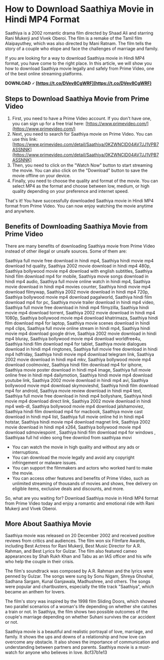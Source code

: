 # How to Download Saathiya Movie in Hindi MP4 Format
 
Saathiya is a 2002 romantic drama film directed by Shaad Ali and starring Rani Mukerji and Vivek Oberoi. The film is a remake of the Tamil film Alaipayuthey, which was also directed by Mani Ratnam. The film tells the story of a couple who elope and face the challenges of marriage and family.
 
If you are looking for a way to download Saathiya movie in Hindi MP4 format, you have come to the right place. In this article, we will show you how to download Saathiya movie legally and safely from Prime Video, one of the best online streaming platforms.
 
**DOWNLOAD 🗸 [https://t.co/DVev8CgWRF](https://t.co/DVev8CgWRF)**


 
## Steps to Download Saathiya Movie from Prime Video
 
1. First, you need to have a Prime Video account. If you don't have one, you can sign up for a free trial here: [https://www.primevideo.com/](https://www.primevideo.com/)
2. Next, you need to search for Saathiya movie on Prime Video. You can use this link: [https://www.primevideo.com/detail/Saathiya/0KZWNCID04AV7JJ1VPB7ASSNNK](https://www.primevideo.com/detail/Saathiya/0KZWNCID04AV7JJ1VPB7ASSNNK)
3. Then, you need to click on the "Watch Now" button to start streaming the movie. You can also click on the "Download" button to save the movie offline on your device.
4. Finally, you need to choose the quality and format of the movie. You can select MP4 as the format and choose between low, medium, or high quality depending on your preference and internet speed.

That's it! You have successfully downloaded Saathiya movie in Hindi MP4 format from Prime Video. You can now enjoy watching the movie anytime and anywhere.
 
## Benefits of Downloading Saathiya Movie from Prime Video
 
There are many benefits of downloading Saathiya movie from Prime Video instead of other illegal or unsafe sources. Some of them are:
 
Saathiya full movie free download in hindi mp4,  Saathiya hindi movie mp4 download hd quality,  Saathiya 2002 movie download in hindi mp4 480p,  Saathiya bollywood movie mp4 download with english subtitles,  Saathiya hindi film download mp4 for mobile,  Saathiya movie songs download in hindi mp4 audio,  Saathiya full movie online watch in hindi mp4,  Saathiya movie download in hindi mp4 movies counter,  Saathiya hindi movie mp4 download filmywap,  Saathiya 2002 movie download in hindi mp4 720p,  Saathiya bollywood movie mp4 download pagalworld,  Saathiya hindi film download mp4 for pc,  Saathiya movie trailer download in hindi mp4 video,  Saathiya full movie free download in hindi mp4 filmyzilla,  Saathiya hindi movie mp4 download torrent,  Saathiya 2002 movie download in hindi mp4 1080p,  Saathiya bollywood movie mp4 download khatrimaza,  Saathiya hindi film download mp4 for laptop,  Saathiya movie scenes download in hindi mp4 clips,  Saathiya full movie online stream in hindi mp4,  Saathiya hindi movie mp4 download google drive,  Saathiya 2002 movie download in hindi mp4 bluray,  Saathiya bollywood movie mp4 download worldfree4u,  Saathiya hindi film download mp4 for tablet,  Saathiya movie dialogues download in hindi mp4 ringtones,  Saathiya full movie free download in hindi mp4 hdfriday,  Saathiya hindi movie mp4 download telegram link,  Saathiya 2002 movie download in hindi mp4 mkv,  Saathiya bollywood movie mp4 download coolmoviez,  Saathiya hindi film download mp4 for iphone,  Saathiya movie poster download in hindi mp4 image,  Saathiya full movie online free in hindi mp4 dailymotion,  Saathiya hindi movie mp4 download youtube link,  Saathiya 2002 movie download in hindi mp4 avi,  Saathiya bollywood movie mp4 download skymovieshd,  Saathiya hindi film download mp4 for android,  Saathiya movie review download in hindi mp4 text,  Saathiya full movie free download in hindi mp4 bollyshare,  Saathiya hindi movie mp4 download direct link,  Saathiya 2002 movie download in hindi mp4 web-dl,  Saathiya bollywood movie mp4 download jalshamoviez,  Saathiya hindi film download mp4 for macbook,  Saathiya movie cast download in hindi mp4 list,  Saathiya full movie online hd in hindi mp4 hotstar,  Saathiya hindi movie mp4 download magnet link,  Saathiya 2002 movie download in hindi mp4 x264,  Saathiya bollywood movie mp4 download sdmoviespoint ,  Saathiya hindi film download mp4 for windows ,  Saathiyaa full hd video song free downlod from saathiyaa movi

- You can watch the movie in high quality and without any ads or interruptions.
- You can download the movie legally and avoid any copyright infringement or malware issues.
- You can support the filmmakers and actors who worked hard to make the movie.
- You can access other features and benefits of Prime Video, such as unlimited streaming of thousands of movies and shows, free delivery on eligible items, exclusive deals and discounts, and more.

So, what are you waiting for? Download Saathiya movie in Hindi MP4 format from Prime Video today and enjoy a romantic and emotional ride with Rani Mukerji and Vivek Oberoi.
  
## More About Saathiya Movie
 
Saathiya movie was released on 20 December 2002 and received positive reviews from critics and audiences. The film won six Filmfare Awards, including Best Actress for Rani Mukerji, Best Music Director for A.R. Rahman, and Best Lyrics for Gulzar. The film also featured cameo appearances by Shah Rukh Khan and Tabu as an IAS officer and his wife who help the couple in their crisis.
 
The film's soundtrack was composed by A.R. Rahman and the lyrics were penned by Gulzar. The songs were sung by Sonu Nigam, Shreya Ghoshal, Sadhana Sargam, Kunal Ganjawala, Madhushree, and others. The songs were popular and chartbusters, especially the title track "Saathiya", which became an anthem for lovers.
 
The film's story was inspired by the 1998 film Sliding Doors, which showed two parallel scenarios of a woman's life depending on whether she catches a train or not. In Saathiya, the film shows two possible outcomes of the couple's marriage depending on whether Suhani survives the car accident or not.
 
Saathiya movie is a beautiful and realistic portrayal of love, marriage, and family. It shows the ups and downs of a relationship and how love can overcome any obstacle. It also shows the importance of communication and understanding between partners and parents. Saathiya movie is a must-watch for anyone who believes in love.
 8cf37b1e13
 
